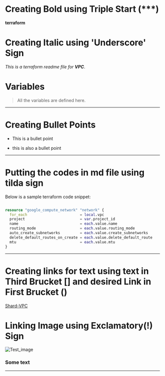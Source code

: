 # Creating Bold using Triple Start (***)
**terraform**

# Creating Italic using 'Underscore' Sign
_This is a terraform readme file for **VPC**_. 

# Variables
>All the variables are defined here.
___
# Creating Bullet Points
- This is a bullet point
* this is also a bullet point
___

# Putting the codes in md file using tilda sign
Below is a sample terraform code snippet:
~~~ terraform

resource "google_compute_network" "network" {
  for_each                        = local.vpc
  project                         = var.project_id
  name                            = each.value.name
  routing_mode                    = each.value.routing_mode
  auto_create_subnetworks         = each.value.create_subnetworks
  delete_default_routes_on_create = each.value.delete_default_route
  mtu                             = each.value.mtu
}
~~~
---

# Creating links for text using text in Third Brucket [] and desired Link in First Brucket ()
[Shard-VPC](https://cloud.google.com/vpc/docs/shared-vpc)

# Linking Image using Exclamatory(!) Sign
![Test_image](https://drive.google.com/drive/u/0/my-drive)

### Some text
---